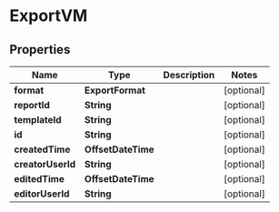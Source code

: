 

# ExportVM


## Properties

| Name | Type | Description | Notes |
|------------ | ------------- | ------------- | -------------|
|**format** | **ExportFormat** |  |  [optional] |
|**reportId** | **String** |  |  [optional] |
|**templateId** | **String** |  |  [optional] |
|**id** | **String** |  |  [optional] |
|**createdTime** | **OffsetDateTime** |  |  [optional] |
|**creatorUserId** | **String** |  |  [optional] |
|**editedTime** | **OffsetDateTime** |  |  [optional] |
|**editorUserId** | **String** |  |  [optional] |



